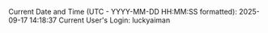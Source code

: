 Current Date and Time (UTC - YYYY-MM-DD HH:MM:SS formatted): 2025-09-17 14:18:37
Current User's Login: luckyaiman
